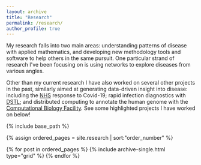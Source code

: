 ```yaml
---
layout: archive
title: "Research"
permalink: /research/
author_profile: true
---
```


My research falls into two main areas: understanding patterns of disease with applied mathematics, and developing new methodology tools and software to help others in the same pursuit. One particular strand of research I've been focusing on is using networks to explore diseases from various angles.

Other than my current research I have also worked on several other projects in the past, similarly aimed at generating data-driven insight into disease: including the [NHS](https://www.nhs.uk/) response to Covid-19; rapid infection diagnostics with [DSTL](https://www.gov.uk/government/organisations/defence-science-and-technology-laboratory); and distributed computing to annotate the human genome with the [Computational Biology Facility](https://www.liverpool.ac.uk/computational-biology-facility/). See some highlighted projects I have worked on below!

<nbsp>

{% include base_path %}

{% assign ordered_pages = site.research | sort:"order_number" %}

{% for post in ordered_pages %}
  {% include archive-single.html type="grid" %}
{% endfor %}
